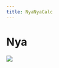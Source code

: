 ```yaml
---
title: NyaNyaCalc
---
```


# Nya
![](https://static.wikia.nocookie.net/rezero/images/d/db/Ferris_Anime.png/revision/latest/smart/width/200/height/200?cb=20160619183805)
